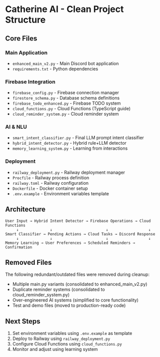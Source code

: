# Catherine AI - Clean Project Structure

## Core Files

### Main Application
- `enhanced_main_v2.py` - Main Discord bot application
- `requirements.txt` - Python dependencies

### Firebase Integration  
- `firebase_config.py` - Firebase connection manager
- `firestore_schema.py` - Database schema definitions
- `firebase_todo_enhanced.py` - Firebase TODO system
- `cloud_functions.py` - Cloud Functions (TypeScript guide)
- `cloud_reminder_system.py` - Cloud reminder system

### AI & NLU
- `smart_intent_classifier.py` - Final LLM prompt intent classifier
- `hybrid_intent_detector.py` - Hybrid rule+LLM detector  
- `memory_learning_system.py` - Learning from interactions

### Deployment
- `railway_deployment.py` - Railway deployment manager
- `Procfile` - Railway process definition
- `railway.toml` - Railway configuration
- `Dockerfile` - Docker container setup
- `.env.example` - Environment variables template

## Architecture

```
User Input → Hybrid Intent Detector → Firebase Operations → Cloud Functions
     ↓              ↓                        ↓                  ↓
Smart Classifier → Pending Actions → Cloud Tasks → Discord Response
     ↓              ↓                        ↓                  ↓
Memory Learning → User Preferences → Scheduled Reminders → Confirmation
```

## Removed Files

The following redundant/outdated files were removed during cleanup:
- Multiple main.py variants (consolidated to enhanced_main_v2.py)
- Duplicate reminder systems (consolidated to cloud_reminder_system.py)
- Over-engineered AI systems (simplified to core functionality)
- Test and demo files (moved to production-ready code)

## Next Steps

1. Set environment variables using `.env.example` as template
2. Deploy to Railway using `railway_deployment.py`
3. Configure Cloud Functions using `cloud_functions.py`
4. Monitor and adjust using learning system
